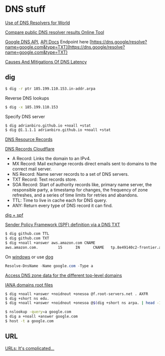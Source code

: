 # DNS stuff

[Use of DNS Resolvers for World](https://stats.labs.apnic.net/rvrs)

[Compare public DNS resolver results Online Tool](https://www.netmeister.org/puddy/)

[Google DNS API](https://dns.google/query?name=github.com&rr_type=SOA&ecs=), [API Docs](https://developers.google.com/speed/public-dns/docs/doh/json#edns) Endpoint here [https://dns.google/resolve?name=google.com&type=TXT](https://dns.google/resolve?name=google.com&type=TXT)

[Causes And Mitigations Of DNS Latency](https://developers.google.com/speed/public-dns/docs/performance#introduction_causes_and_mitigations_of_dns_latency)

## dig
```sh
$ dig -r ptr 185.199.110.153.in-addr.arpa
```
Reverse DNS lookups
```sh
$ dig -x 185.199.110.153
```
Specify DNS server
```sh
$ dig adrianbiro.github.io +noall +stat
$ dig @1.1.1.1 adrianbiro.github.io +noall +stat
```
[DNS Resource Records](https://www.netmeister.org/blog/dns-rrs.html)

[DNS Records Cloudflare](https://www.cloudflare.com/learning/dns/dns-records/)

* A Record: Links the domain to an IPv4.
* MX Record: Mail exchange records direct emails sent to domains to the correct mail server.
* NS Record: Name server records to a set of DNS servers.
* TXT Record: Text records store. 
* SOA Record: Start of authority records like, primary name server, the responsible party, a timestamp for changes, the frequency of zone refreshes, and a series of time limits for retries and abandons.
* TTL: Time to live in cache each for DNS query. 
* ANY: Return every type of DNS record it can find.

[dig + spf](https://www.netmeister.org/blog/spf.html)

[Sender Policy Framework (SPF) definition via a DNS TXT](https://github.com/jschauma/spf)
```sh
$ dig github.com TTL
$ dig github.com TXT
$ dig +noall +answer aws.amazon.com CNAME
aws.amazon.com.         15      IN      CNAME   tp.8e49140c2-frontier.amazon.com.
```
On [windows](https://learn.microsoft.com/en-us/powershell/module/dnsclient/resolve-dnsname?view=windowsserver2022-ps) or use [dog](https://github.com/ogham/dog)
```powershell
Resolve-DnsName -Name google.com -Type a
```
[Access DNS zone data for the different top-level domains](https://github.com/jschauma/tld-zoneinfo)

[IANA domains root files](https://www.iana.org/domains/root/files)
```bash
$ dig +noall +answer +noidnout +onesoa @f.root-servers.net . AXFR
$ dig +short ns edu.
$ dig +noall +answer +noidnout +onesoa @$(dig +short ns arpa. | head -1) arpa AXFR
```
```sh
$ nslookup -query=a google.com
$ dig a +noall +answer google.com
$ host -t a google.com
```


## URL
[URLs: It's complicated...](https://www.netmeister.org/blog/urls.html)
